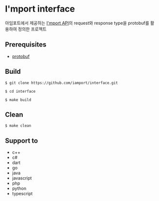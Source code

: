# I'mport interface

아임포트에서 제공하는 [I'mport API](https://api.iamport.kr/#/)의 request와 response type을 protobuf를 활용하여 정의한 프로젝트

## Prerequisites
- [protobuf](https://developers.google.com/protocol-buffers/docs/downloads)

## Build
```
$ git clone https://github.com/iamport/interface.git

$ cd interface

$ make build
```

## Clean
```
$ make clean
```

## Support to
- c++
- c#
- dart
- go
- java
- javascript
- php
- python
- typescript